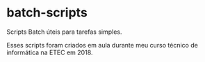 # batch-scripts
Scripts Batch úteis para tarefas simples.

Esses scripts foram criados em aula durante meu curso técnico de informática na ETEC em 2018.

